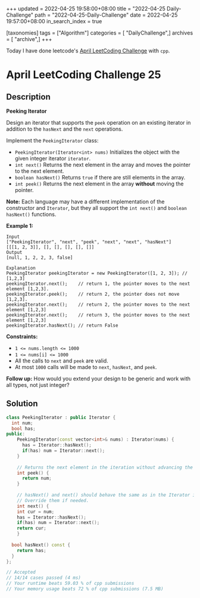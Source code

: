 +++
updated = 2022-04-25 19:58:00+08:00
title = "2022-04-25 Daily-Challenge"
path = "2022-04-25-Daily-Challenge"
date = 2022-04-25 19:57:00+08:00
in_search_index = true

[taxonomies]
tags = ["Algorithm"]
categories = [ "DailyChallenge",]
archives = [ "archive",]
+++

Today I have done leetcode's [April LeetCoding Challenge](https://leetcode.com/problems/peeking-iterator/) with `cpp`.

<!-- more -->

# April LeetCoding Challenge 25

## Description

**Peeking Iterator**

Design an iterator that supports the `peek` operation on an existing iterator in addition to the `hasNext` and the `next` operations.

Implement the `PeekingIterator` class:

- `PeekingIterator(Iterator<int> nums)` Initializes the object with the given integer iterator `iterator`.
- `int next()` Returns the next element in the array and moves the pointer to the next element.
- `boolean hasNext()` Returns `true` if there are still elements in the array.
- `int peek()` Returns the next element in the array **without** moving the pointer.

**Note:** Each language may have a different implementation of the constructor and `Iterator`, but they all support the `int next()` and `boolean hasNext()` functions.

 

**Example 1:**

```
Input
["PeekingIterator", "next", "peek", "next", "next", "hasNext"]
[[[1, 2, 3]], [], [], [], [], []]
Output
[null, 1, 2, 2, 3, false]

Explanation
PeekingIterator peekingIterator = new PeekingIterator([1, 2, 3]); // [1,2,3]
peekingIterator.next();    // return 1, the pointer moves to the next element [1,2,3].
peekingIterator.peek();    // return 2, the pointer does not move [1,2,3].
peekingIterator.next();    // return 2, the pointer moves to the next element [1,2,3]
peekingIterator.next();    // return 3, the pointer moves to the next element [1,2,3]
peekingIterator.hasNext(); // return False
```

 

**Constraints:**

- `1 <= nums.length <= 1000`
- `1 <= nums[i] <= 1000`
- All the calls to `next` and `peek` are valid.
- At most `1000` calls will be made to `next`, `hasNext`, and `peek`.

 

**Follow up:** How would you extend your design to be generic and work with all types, not just integer?

## Solution

``` cpp
class PeekingIterator : public Iterator {
  int num;
  bool has;
public:
	PeekingIterator(const vector<int>& nums) : Iterator(nums) {
      has = Iterator::hasNext();
      if(has) num = Iterator::next();
    }
	
    // Returns the next element in the iteration without advancing the iterator.
	int peek() {
      return num;
	}
	
	// hasNext() and next() should behave the same as in the Iterator interface.
	// Override them if needed.
	int next() {
    int cur = num;
    has = Iterator::hasNext();
    if(has) num = Iterator::next();
    return cur;
	}
	
  bool hasNext() const {
    return has;
  }
};

// Accepted
// 14/14 cases passed (4 ms)
// Your runtime beats 59.03 % of cpp submissions
// Your memory usage beats 72 % of cpp submissions (7.5 MB)
```
